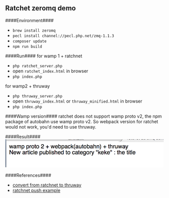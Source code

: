 Ratchet zeromq demo
-----
####Environment####
+ `brew install zeromq`
+ `pecl install channel://pecl.php.net/zmq-1.1.3`
+ `composer update`
+ `npm run build`

####Run####
for wamp 1 + ratchnet


+ `php ratchet_server.php`
+ open `ratchet_index.html` in browser
+ `php index.php`

for wamp2 + thruway

+ `php thruway_server.php`
+ open `thruway_index.html` or `thruway_minified.html` in browser
+ `php index.php`

####Wamp version####
ratchet does not support wamp proto v2, the npm package of autobahn use wamp proto v2. So webpack version for ratchet would not work, you'd need to use thruway.

####Result####
![result](result.png)

####References####
+ [convert from ratchnet to thruway](https://github.com/voryx/Thruway/issues/96)
+ [ratchnet push example](http://socketo.me/docs/push)

